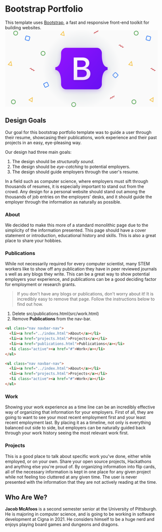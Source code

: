 # Bootstrap Portfolio
This template uses [Bootstrap](https://getbootstrap.com/), a fast and responsive front-end toolkit for building websites.
![Bootstrap Logo](assets/bootstrap_logo.png)

## Design Goals
Our goal for this bootstrap portfolio template was to guide a user through their resume, showcasing their publications, work experience and their past projects in an easy, eye-pleasing way.

Our design had three main goals:
1. The design should be _structurally sound_.
1. The design should be _eye-catching_ to potential employers.
1. The design should guide employers through the user's resume.

In a field such as computer science, where employers must sift through thousands of resumes, it is especially important to stand out from the crowd. Any design for a personal website should stand out among the thousands of job entries on the employers' desks, and it should guide the employer through the information as naturally as possible.

### About
We decided to make this more of a standard monolithic page due to the simplicity of the information presented. This page should have a cover statement or introduction, educational history and skills. This is also a great place to share your hobbies.

### Publications
While not necessarily required for every computer scientist, many STEM workers like to show off any publication they have in peer reviewed journals s well as any blogs they write. This can be a great way to show potential employers your experience, and publications can be a good deciding factor for employment or research grants.

> If you don't have any blogs or publications, don't worry about it! It is incredibly easy to remove that page. Follow the instructions below to find out how.

1. Delete src/publications.html(src/work.html)
1. Remove **Publications** from the nav-bar.
```html
<ul class="nav navbar-nav">
  <li><a href="../index.html">About</a></li>
  <li><a href="projects.html">Projects</a></li>
  <li><a href="publications.html">Publications</a></li>
  <li class="active"><a href="#">Work</a></li>
</ul>
```
```html
<ul class="nav navbar-nav">
  <li><a href="../index.html">About</a></li>
  <li><a href="projects.html">Projects</a></li>
  <li class="active"><a href="#">Work</a></li>
</ul>
```

### Work
Showing your work experience as a time line can be an incredibly effective way of organizing that information for your employers. First of all, they are going to  want to see your most recent employment first and your least recent employment last. By placing it as a timeline, not only is everything balanced out side to side, but employers can be naturally guided back through your work history seeing the most relevant work first.

### Projects
This is a good place to talk about specific work you've done, either while employed, or on your own. Share your open source projects, Hackathons and anything else you're proud of. By organizing information into flip cards, all of the necessary information is kept in one place for any given project while not feeling too cluttered at any given time. The user is never presented with the information that they are not actively reading at the time.


## Who Are We?
**Jacob McAfoos** is a second semester senior at the University of Pittsburgh. He is majoring in computer science, and is going to be working in software development at Cigna in 2021. He considers himself to be a huge nerd and enjoys playing board games and dungeons and dragons.
